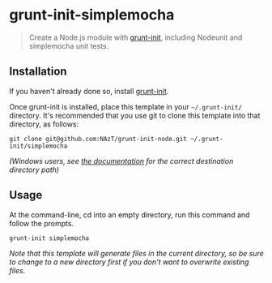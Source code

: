 # grunt-init-simplemocha

> Create a Node.js module with [grunt-init][], including Nodeunit and simplemocha unit tests.

[grunt-init]: http://gruntjs.com/project-scaffolding

## Installation
If you haven't already done so, install [grunt-init][].

Once grunt-init is installed, place this template in your `~/.grunt-init/` directory. It's recommended that you use git to clone this template into that directory, as follows:

```
git clone git@github.com:NAzT/grunt-init-node.git ~/.grunt-init/simplemocha
```

_(Windows users, see [the documentation][grunt-init] for the correct destination directory path)_

## Usage

At the command-line, cd into an empty directory, run this command and follow the prompts.

```
grunt-init simplemocha
```

_Note that this template will generate files in the current directory, so be sure to change to a new directory first if you don't want to overwrite existing files._
